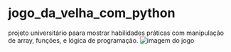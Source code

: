 # jogo_da_velha_com_python
projeto universitário paara mostrar habilidades práticas com manipulação de array, funções, e lógica de programação.
![imagem do jogo](C:\Users\André\Downloads\jogo-da-velha.png)
